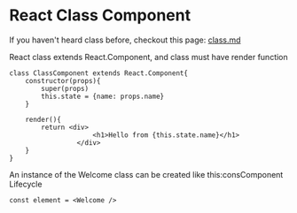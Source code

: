# React Class Component

If you haven't heard class before, checkout this page: [class.md](../../../website-fundamentals/javascript/class.md "mention")



React class extends React.Component, and class must have render function

```
class ClassComponent extends React.Component{
    constructor(props){
        super(props)
        this.state = {name: props.name}
    }

    render(){
        return <div>
                     <h1>Hello from {this.state.name}</h1>
                 </div>
    }
}
```

An instance of the Welcome class can be created like this:consComponent Lifecycle

```
const element = <Welcome />
```
